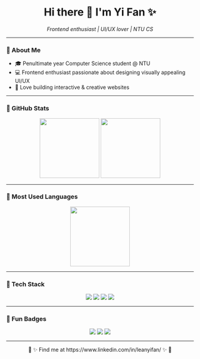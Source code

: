 <h1 align="center">Hi there 🌸 I'm Yi Fan ✨</h1>

<p align="center">
  <em>Frontend enthusiast | UI/UX lover | NTU CS</em>
</p>

---

### 🌼 About Me
- 🎓 Penultimate year Computer Science student @ NTU  
- 💻 Frontend enthusiast passionate about designing visually appealing UI/UX
- 🎨 Love building interactive & creative websites

---

### 🌷 GitHub Stats
<p align="center">
  <img src="https://github-readme-stats.vercel.app/api?username=YiFan1920&show_icons=true&hide_border=true&border_radius=20&icon_color=FB938F&title_color=C36885&text_color=333333&bg_color=FFFFF7" height="160"/>
  <img src="https://streak-stats.demolab.com?user=YiFan1920&hide_border=true&border_radius=20&ring=FB938F&fire=FDBB75&currStreakLabel=C36885&background=FFFFF7" height="160"/>
</p>

---

### 🍡 Most Used Languages
<p align="center">
  <img src="https://github-readme-stats.vercel.app/api/top-langs/?username=YiFan1920&layout=compact&hide_border=true&border_radius=20&title_color=C36885&text_color=333333&bg_color=FFFFF7" height="160"/>
</p>

---

### 💖 Tech Stack
<p align="center">
  <img src="https://img.shields.io/badge/React-%F0%9F%92%9C-FB938F?style=for-the-badge&logo=react&logoColor=white"/>
  <img src="https://img.shields.io/badge/Flutter-%F0%9F%92%97-C36885?style=for-the-badge&logo=flutter&logoColor=white"/>
  <img src="https://img.shields.io/badge/JavaScript-%F0%9F%8C%B8-FDBB75?style=for-the-badge&logo=javascript&logoColor=black"/>
  <img src="https://img.shields.io/badge/Python-%F0%9F%90%8D-FFFFF7?style=for-the-badge&logo=python&logoColor=black"/>
</p>

---

### 🌸 Fun Badges
<p align="center">
  <img src="https://komarev.com/ghpvc/?username=YiFan1920&style=for-the-badge&color=FB938F"/>
  <img src="https://img.shields.io/badge/Frontend-%F0%9F%8C%B8-FDBB75?style=for-the-badge"/>
  <img src="https://img.shields.io/badge/Open%20to%20Collab-%E2%9C%A8-C36885?style=for-the-badge"/>
</p>

---

<p align="center">🌸 ✨ Find me at https://www.linkedin.com/in/leanyifan/ ✨ 🌸</p>

